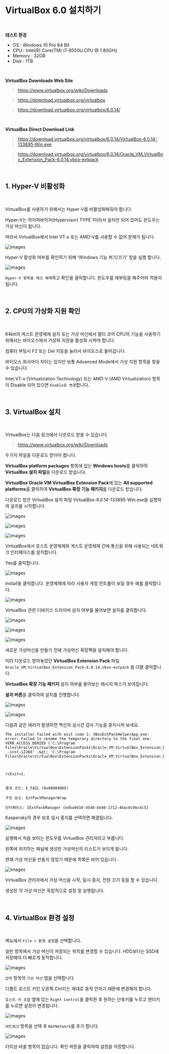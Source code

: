 # VirtualBox 6.0 설치하기

<br/>

**테스트 환경**

- OS : Windows 10 Pro 64 Bit
- CPU : Intel(R) Core(TM) i7-8550U CPU @ 1.80GHz
- Memory : 32GB
- Disk : 1TB

<br/>

**VirtualBox Downloads Web Site**

> https://www.virtualbox.org/wiki/Downloads

> https://download.virtualbox.org/virtualbox

> https://download.virtualbox.org/virtualbox/6.0.14/

<br/>

**VirtualBox Direct Download Link**

> https://download.virtualbox.org/virtualbox/6.0.14/VirtualBox-6.0.14-133895-Win.exe

> https://download.virtualbox.org/virtualbox/6.0.14/Oracle_VM_VirtualBox_Extension_Pack-6.0.14.vbox-extpack

<br/>

## 1. Hyper-V 비활성화

<br/>

VirtualBox를 사용하기 위해서는 Hyper-V를 비활성화해줘야 합니다.

Hyper-V는 하이퍼바이저(Hypervisor) TYPE 1이라서 설치만 되어 있어도 윈도우는 가상 머신이 됩니다.

따라서 VirtualBox에서 Intel VT-x 또는 AMD-V를 사용할 수 없어 문제가 됩니다.

![images](images/2019-10-18/2019-10-18_1508_01.png)

Hyper-V 활성화 여부를 확인하기 위해 'Windows 기능 켜기/끄기' 창을 실행 합니다.

![images](images/2019-10-18/2019-10-18_1508_02.png)

`Hyper-V 항목을 체크 해제`하고 확인을 클릭합니다. 윈도우를 재부팅을 해주어야 적용이 됩니다.

<br/>

## 2. CPU의 가상화 지원 확인

<br/>

64bit의 게스트 운영체제 설치 또는 가상 머신에서 멀티 코어 CPU의 기능을 사용하기 위해서는 바이오스에서 가상화 지원을 활성화 시켜야 합니다.

컴퓨터 부팅시 F2 또는 Del 키등을 눌러서 바이오스로 들어갑니다.

바이오스 회사마다 차이는 있지만 보통 Advanced Mode에서 가상 지원 항목을 찾을 수 있습니다.

Intel VT-x (Virtualization Technology) 또는 AMD-V (AMD Virtualization) 항목이 Disable 되어 있으면 `Enable로 변경`합니다.

<br/>

## 3. VirtualBox 설치

<br/>

VirtualBox는 다음 링크에서 다운로드 받을 수 있습니다.

> https://www.virtualbox.org/wiki/Downloads

두가지 파일을 다운로드 받아야 합니다.

**VirtualBox platform packages** 항목에 있는 **Windows hosts**를 클릭하여 **VirtualBox 설치 파일**을 다운로드 받습니다.

**VirtualBox Oracle VM VirtualBox Extension Pack**에 있는 **All supported platforms**를 클릭하여 **VirtualBox 확장 기능 패키지**를 다운로드 받습니다.

다운로드 받은 VirtualBox 설치 파일 VirtualBox-6.0.14-133895-Win.exe을 실행하여 설치를 시작합니다.

![images](images/2019-10-18/2019-10-18_1508_03.png)

![images](images/2019-10-18/2019-10-18_1508_04.png)

![images](images/2019-10-18/2019-10-18_1508_05.png)

VirtualBox에서 호스트 운영체제와 게스트 운영체제 간에 통신을 위해 사용되는 네트워크 인터페이스를 설치합니다.

Yes를 클릭합니다.

![images](images/2019-10-18/2019-10-18_1508_06.png)

Install을 클릭합니다. 운영체제에 따라 사용자 계정 컨트롤이 보일 경우 예를 클릭합니다.

![images](images/2019-10-18/2019-10-18_1508_07.png)

VirtualBox 관련 디바이스 드라이버 설치 여부를 물어보면 설치를 클릭합니다.

![images](images/2019-10-18/2019-10-18_1508_08.png)

![images](images/2019-10-18/2019-10-18_1508_09.png)

![images](images/2019-10-18/2019-10-18_1508_10.png)

새로운 가상머신을 만들기 전에 가상머신 확장팩을 설치해야 합니다.

미리 다운로드 받아놓았던 **VirtualBox Extension Pack** 파일 `Oracle_VM_VirtualBox_Extension_Pack-6.0.14.vbox-extpack` 을 더블 클릭합니다.

**VirtualBox 확장 기능 패키지** 설치 여부를 물어보는 메시지 박스가 보여집니다.

**설치 버튼**을 클릭하여 설치를 진행합니다.

![images](images/2019-10-18/2019-10-18_1508_11.png)

![images](images/2019-10-18/2019-10-18_1508_12.png)

다음과 같은 에러가 발생하면 백신의 실시간 검사 기능을 중지시켜 보세요.

```
The installer failed with exit code 1: VBoxExtPackHelperApp.exe: error: Failed to rename the temporary directory to the final one: VERR_ACCESS_DENIED ('C:\Program Files\Oracle\VirtualBox\ExtensionPacks\Oracle_VM_VirtualBox_Extension_Pack-_-inst-12268' -&gt; 'C:\Program Files\Oracle\VirtualBox\ExtensionPacks\Oracle_VM_VirtualBox_Extension_Pack')



rcExit=1.


결과 코드: E_FAIL (0x80004005)

구성 요소: ExtPackManagerWrap

인터페이스: IExtPackManager {edba9d10-45d8-b440-1712-46ac0c9bc4c5}
```

Kaspersky의 경우 보호 일시 중지를 선택하면 해결됩니다.

![images](images/2019-10-18/2019-10-18_1508_13.png)

실행해서 처음 보이는 윈도우를 VirtualBox 관리자라고 부릅니다.

왼쪽에 위치하는 패널에 생성한 가상머신의 리스트가 보이게 됩니다.

현재 가상 머신을 만들지 않았기 때문에 목록은 비어 있습니다.

![images](images/2019-10-18/2019-10-18_1508_14.png)

VirtualBox 관리자에서 가상 머신을 시작, 일시 중지, 전원 끄기 등을 할 수 있습니다.

생성된 각 가상 머신은 독립적으로 설정 및 실행됩니다.

<br/>

## 4. VirtualBox 환경 설정

<br/>

메뉴에서 `File > 환경 설정`을 선택합니다.

일반 항목에서 가상 머신이 저장되는 위치를 변경할 수 있습니다. HDD보다는 SSD에 저장해야 더 빠르게 동작합니다.

![images](images/2019-10-18/2019-10-18_1508_15.png)

`입력` 항목의 `가상 머신` 탭을 선택합니다.

디폴트 호스트 키인 오른쪽 Ctrl키는 제대로 동작 안하기 때문에 변경해야 합니다.

`호스트 키 조합` 옆에 있는 `Right Control`을 클릭한 후 원하는 단축키를 누르고 엔터키를 누르면 설정이 변경됩니다.

![images](images/2019-10-18/2019-10-18_1508_16.png)

`네트워크` 항목을 선택 후 `NatNetwork`를 추가 합니다.

![images](images/2019-10-18/2019-10-18_1508_34.png)

더이상 바꿀 항목이 없습니다. 확인 버튼을 클릭하여 설정을 저장합니다.
